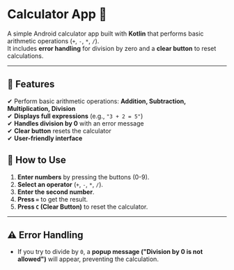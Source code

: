 # Calculator App 📱

A simple Android calculator app built with **Kotlin** that performs basic arithmetic operations (`+`, `-`, `*`, `/`).  
It includes **error handling** for division by zero and a **clear button** to reset calculations.

---

## 🚀 Features
✔ Perform basic arithmetic operations: **Addition, Subtraction, Multiplication, Division**  
✔ **Displays full expressions** (e.g., `"3 + 2 = 5"`)  
✔ **Handles division by 0** with an error message  
✔ **Clear button** resets the calculator  
✔ **User-friendly interface**  

## 📖 How to Use
1. **Enter numbers** by pressing the buttons (0-9).  
2. **Select an operator** (`+`, `-`, `*`, `/`).  
3. **Enter the second number**.  
4. **Press `=`** to get the result.  
5. **Press `C` (Clear Button)** to reset the calculator.  

---

## ⚠️ Error Handling
- If you try to divide by `0`, a **popup message ("Division by 0 is not allowed")** will appear, preventing the calculation.
